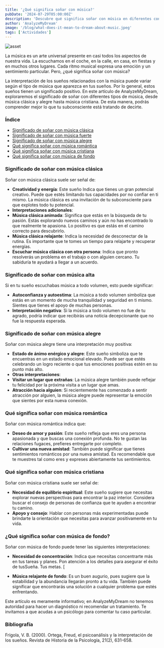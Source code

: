 ```yaml
---
title: '¿Qué significa soñar con música?'
pubDate: '2024-07-29T05:00:00Z'
description: 'Descubre qué significa soñar con música en diferentes contextos, desde el clásico hasta el cristiano. Explora la interpretación de estos sueños para entender mejor lo que tu mente subconsciente quiere decirte.'
author: 'AnalyzeMyDream'
image: '/blog/what-does-it-mean-to-dream-about-music.jpeg'
tags: ['Actividades']
---
```


![asset](/blog/what-does-it-mean-to-dream-about-music.jpeg)

La música es un arte universal presente en casi todos los aspectos de nuestra vida. La escuchamos en el coche, en la calle, en casa, en fiestas y en muchos otros lugares. Cada ritmo musical expresa una emoción y un sentimiento particular. Pero, ¿qué significa soñar con música?

La interpretación de los sueños relacionados con la música puede variar según el tipo de música que aparezca en tus sueños. Por lo general, estos sueños tienen un significado positivo. En este artículo de AnalyzeMyDream, exploraremos el significado de soñar con diferentes tipos de música, desde música clásica y alegre hasta música cristiana. De esta manera, podrás comprender mejor lo que tu subconsciente está tratando de decirte.

### Índice

- [Significado de soñar con música clásica](#significado-de-soñar-con-musica-clasica)
- [Significado de soñar con música fuerte](#significado-de-soñar-con-musica-fuerte)
- [Significado de soñar con música alegre](#significado-de-soñar-con-musica-alegre)
- [Qué significa soñar con música romántica](#que-significa-sonar-con-musica-romantica)
- [Qué significa soñar con música cristiana](#que-significa-sonar-con-musica-cristiana)
- [Qué significa soñar con música de fondo](#que-significa-sonar-con-musica-de-fondo)

### Significado de soñar con música clásica

Soñar con música clásica suele ser señal de:

- **Creatividad y energía**: Este sueño Indica que tienes un gran potencial creativo. Puede que estés limitando tus capacidades por no confiar en ti mismo. La música clásica es una invitación de tu subconsciente para que explotes todo tu potencial.
- **Interpretaciones adicionales**:
- **Música clásica animada**: Significa que estás en la búsqueda de tu pasión. Estás explorando nuevos caminos y aún no has encontrado lo que realmente te apasiona. Lo positivo es que estás en el camino correcto para descubrirlo.
- **Música clásica relajante**: Indica la necesidad de desconectar de la rutina. Es importante que te tomes un tiempo para relajarte y recuperar energías.
- **Escuchar música clásica con otra persona**: Indica que pronto resolverás un problema en el trabajo o con alguien cercano. Tu sabiduría te ayudará a llegar a un acuerdo.

### Significado de soñar con música alta

Si en tu sueño escuchabas música a todo volumen, esto puede significar:

- **Autoconfianza y autoestima**: La música a todo volumen simboliza que estás en un momento de mucha tranquilidad y seguridad en ti mismo. Sientes que tienes el apoyo de muchas personas.
- **Interpretación negativa**: Si la música a todo volumen no fue de tu agrado, podría indicar que recibirás una noticia decepcionante que no fue la respuesta esperada.

### Significado de soñar con música alegre

Soñar con música alegre tiene una interpretación muy positiva:

- **Estado de ánimo enérgico y alegre**: Este sueño simboliza que te encuentras en un estado emocional elevado. Puede ser que estés celebrando un logro reciente o que tus emociones positivas estén en su punto más alto.
- **Otras interpretaciones**:
- **Visitar un lugar que extrañas**: La música alegre también puede reflejar tu felicidad por la próxima visita a un lugar que amas.
- **Atracción hacia alguien**: Si recientemente has comenzado a sentir atracción por alguien, la música alegre puede representar la emoción que sientes por esta nueva conexión. 

### Qué significa soñar con música romántica

Soñar con música romántica indica que:

- **Deseo de amor y pasión**: Este sueño refleja que eres una persona apasionada y que buscas una conexión profunda. No te gustan las relaciones fugaces, prefieres entregarte por completo.
- **Cultivar una nueva amistad**: También puede significar que tienes sentimientos románticos por una nueva amistad. Es recomendable que te muestres tal como eres y expreses abiertamente tus sentimientos.

### Qué significa soñar con música cristiana

Soñar con música cristiana suele ser señal de:

- **Necesidad de equilibrio espiritual**: Este sueño sugiere que necesitas explorar nuevas perspectivas para encontrar la paz interior. Considera buscar el consejo de personas de confianza que te ayuden a encontrar tu camino.
- **Apoyo y consejo**: Hablar con personas más experimentadas puede brindarte la orientación que necesitas para avanzar positivamente en tu vida.

### ¿Qué significa soñar con música de fondo?

Soñar con música de fondo puede tener las siguientes interpretaciones:

- **Necesidad de concentración**: Indica que necesitas concentrarte más en tus tareas y planes. Pon atención a los detalles para asegurar el éxito de tusSueña. Tus metas. [

- **Música relajante de fondo**: Es un buen augurio, pues sugiere que la estabilidad y la abundancia llegarán pronto a tu vida. También puede significar que encontrarás una solución a cualquier problema que estés enfrentando.

Este artículo es meramente informativo; en AnalyzeMyDream no tenemos autoridad para hacer un diagnóstico ni recomendar un tratamiento. Te invitamos a que acudas a un psicólogo para comentar tu caso particular.

### Bibliografía

Frígola, V. B. (2000). Ortega, Freud, el psicoanálisis y la interpretación de los sueños. Revista de Historia de la Psicología, 21(2), 631-658.